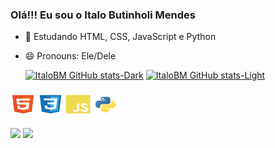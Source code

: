 ###  Olá!!! Eu sou o Italo Butinholi Mendes

- 🌱 Estudando HTML, CSS, JavaScript e Python
- 😄 Pronouns:  Ele/Dele


 
  [![ItaloBM GitHub stats-Dark](https://github-readme-stats.vercel.app/api?username=ItaloBM&show_icons=true&theme=dracula#gh-dark-mode-only)](https://github.com/ItaloBM/github-readme-stats#gh-dark-mode-only)
[![ItaloBM GitHub stats-Light](https://github-readme-stats.vercel.app/api?username=ItaloBM&show_icons=true&theme=default#gh-light-mode-only)](https://github.com/ItaloBM/github-readme-stats#gh-light-mode-only)


 ###

<div>  
  <img align="center" alt="ItaloBM-HTML" height="30" width="40" src="https://raw.githubusercontent.com/devicons/devicon/master/icons/html5/html5-original.svg">
  <img align="center" alt="ItaloBM-CSS" height="30" width="40" src="https://raw.githubusercontent.com/devicons/devicon/master/icons/css3/css3-original.svg">
  <img align="center" alt="ItaloBM-Js" height="30" width="40" src="https://raw.githubusercontent.com/devicons/devicon/master/icons/javascript/javascript-plain.svg">
  <img align="center" alt="ItaloBM-Python" height="30" width="40" src="https://raw.githubusercontent.com/devicons/devicon/master/icons/python/python-original.svg">
</div>

###

<div>
  <a href = "mailto:italobm2011@gmail.com"><img src="https://img.shields.io/badge/-Gmail-%23333?style=for-the-badge&logo=gmail&logoColor=white" target="_blank"></a>
  <a href="https://www.linkedin.com/in/italo-butinholi-mendes/" target="_blank"><img src="https://img.shields.io/badge/-LinkedIn-%230077B5?style=for-the-badge&logo=linkedin&logoColor=white" target="_blank"></a>   
</div>

